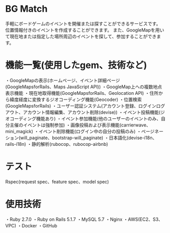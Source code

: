 # BG Match
手軽にボードゲームのイベントを開催または探すことができるサービスです。
位置情報付きのイベントを作成することができます。
また、GoogleMapを用いて現在地または指定した場所周辺のイベントを探して、参加することができます。
# 機能一覧(使用したgem、技術など)
・GoogleMapの表示(ホームページ、イベント詳細ページ(GoogleMapsforRails、Maps JavaScript API))
・GoogleMap上への複数地点表示機能
・現在地取得機能(GoogleMapsforRails、Geolocation API)
・住所から緯度経度に変換するジオコーディング機能(Geocoder)
・位置検索(GoogleMapsforRails)
・ユーザー認証システム(アカウント登録、ログインログアウト、アカウント情報編集、アカウント削除(devise))
・イベント投稿機能(ジオコーディング機能あり)
・イベント参加機能(他のユーザーのイベントのみ、自分主催のイベントは強制参加)
・画像投稿および表示機能(carrierwave、mini_magick)
・イベント削除機能(ログイン中の自分の投稿のみ)
・ページネーション(will_paginate、bootstrap-will_paginate)
・日本語化(devise-i18n、rails-i18n)
・静的解析(rubocop、rubocop-airbnb)
# テスト
Rspec(request spec、feature spec、model spec)
# 使用技術
・Ruby 2.7.0
・Ruby on Rails 5.1.7
・MySQL 5.7
・Nginx
・AWS(EC2、S3、VPC)
・Docker
・GitHub